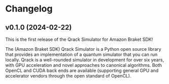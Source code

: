 # Changelog

## v0.1.0 (2024-02-22)

This is the first release of the Qrack Simulator for Amazon Braket SDK!

The (Amazon Braket SDK) Qrack Simulator is a Python open source library that provides an implementation of a quantum simulator that you can run locally. Qrack is a well-rounded simulator in development for over six years, with GPU acceleration and novel approaches to canonical algorithms. Both OpenCL and CUDA back ends are available (supporting general GPU and accelerator vendors through the open standard of OpenCL).
